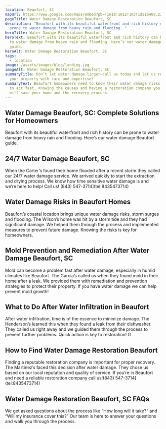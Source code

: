 ```yaml
---
location: Beaufort, SC
mapUrl: https://www.google.com/maps/embed?pb=!1m18!1m12!1m3!1d215488.22147826498!2d-80.8904979908288!3d32.44584213466191!2m3!1f0!2f0!3f0!3m2!1i1024!2i768!4f13.1!3m3!1m2!1s0x88fc0c599a9b5113%3A0xf29d41851b31bcf6!2sBeaufort%2C%20SC%2C%20USA!5e0!3m2!1sen!2sph!4v1728666056092!5m2!1sen!2sph
pageTitle: Water Damage Restoration Beaufort, SC
description: "Beaufort with its beautiful waterfront and rich history can be
  prone to water damage from heavy rain and flooding. "
heroTitle: Water Damage Restoration Beaufort, SC
heroText: Beaufort with its beautiful waterfront and rich history can be prone
  to water damage from heavy rain and flooding. Here’s our water damage Beaufort
  guide.
heroAlt: Water Damage Restoration Beaufort, SC
tags:
  - location
image: /assets/images/blog/landing.jpg
imageAlt: Water Damage Restoration Beaufort, SC
summaryTitle: Don’t let water damage linger—call us today and let us restore
  your property with care and expertise!
summaryText: Beaufort homeowners need to know their water damage risks and how
  to act fast. Knowing the causes and having a restoration company you can trust
  will save your home and the recovery process.
---
```

## Water Damage Beaufort, SC: Complete Solutions for Homeowners

Beaufort with its beautiful waterfront and rich history can be prone to water damage from heavy rain and flooding. Here’s our water damage Beaufort guide.



## 24/7 Water Damage Beaufort, SC

When the Carter’s found their home flooded after a recent storm they called our 24/7 water damage service. We arrived quickly to start the extraction and drying process. We know how time sensitive water damage is and we’re here to help! Call us! (843) 547-3714](tel:8435473714)



## Water Damage Risks in Beaufort Homes

Beaufort’s coastal location brings unique water damage risks, storm surges and flooding. The Wilson’s home was hit by a storm tide and they had significant damage. We helped them through the process and implemented measures to prevent future damage. Knowing the risks is key for homeowners.



## Mold Prevention and Remediation After Water Damage Beaufort, SC

Mold can become a problem fast after water damage, especially in humid climates like Beaufort. The Garcia’s called us when they found mold in their home after a leak. We provided them with remediation and prevention strategies to protect their property. If you have water damage we can help prevent mold growth!



## What to Do After Water Infiltration in Beaufort

After water infiltration, time is of the essence to minimize damage. The Henderson’s learned this when they found a leak from their dishwasher. They called us right away and we guided them through the process to prevent further problems. Quick action is key to restoration! G



## How to Find Water Damage Restoration Beaufort

Finding a reputable restoration company is important for proper recovery. The Martinez’s faced this decision after water damage. They chose us based on our local reputation and quality of service. If you’re in Beaufort and need a reliable restoration company call us!(843) 547-3714](tel:8435473714)



## Water Damage Restoration Beaufort, SC FAQs

We get asked questions about the process like “How long will it take?” and “Will my insurance cover this?” Our team is here to answer your questions and walk you through the process.
